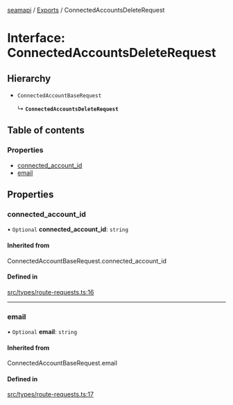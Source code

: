 [seamapi](../README.md) / [Exports](../modules.md) / ConnectedAccountsDeleteRequest

# Interface: ConnectedAccountsDeleteRequest

## Hierarchy

- `ConnectedAccountBaseRequest`

  ↳ **`ConnectedAccountsDeleteRequest`**

## Table of contents

### Properties

- [connected\_account\_id](ConnectedAccountsDeleteRequest.md#connected_account_id)
- [email](ConnectedAccountsDeleteRequest.md#email)

## Properties

### connected\_account\_id

• `Optional` **connected\_account\_id**: `string`

#### Inherited from

ConnectedAccountBaseRequest.connected\_account\_id

#### Defined in

[src/types/route-requests.ts:16](https://github.com/hello-seam/seamapi-javascript/blob/main/src/types/route-requests.ts#L16)

___

### email

• `Optional` **email**: `string`

#### Inherited from

ConnectedAccountBaseRequest.email

#### Defined in

[src/types/route-requests.ts:17](https://github.com/hello-seam/seamapi-javascript/blob/main/src/types/route-requests.ts#L17)
